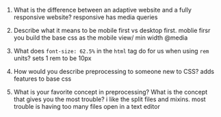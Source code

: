 1. What is the difference between an adaptive website and a fully responsive website? responsive has media queries

2. Describe what it means to be mobile first vs desktop first. moblie firsr you build the base css as the mobile view/ min width @media

3. What does `font-size: 62.5%` in the `html` tag do for us when using `rem` units? sets 1 rem to be 10px

4. How would you describe preprocessing to someone new to CSS? adds features to base css

5. What is your favorite concept in preprocessing? What is the concept that gives you the most trouble? i like the split files and mixins. most trouble is having too many files open in a text editor
